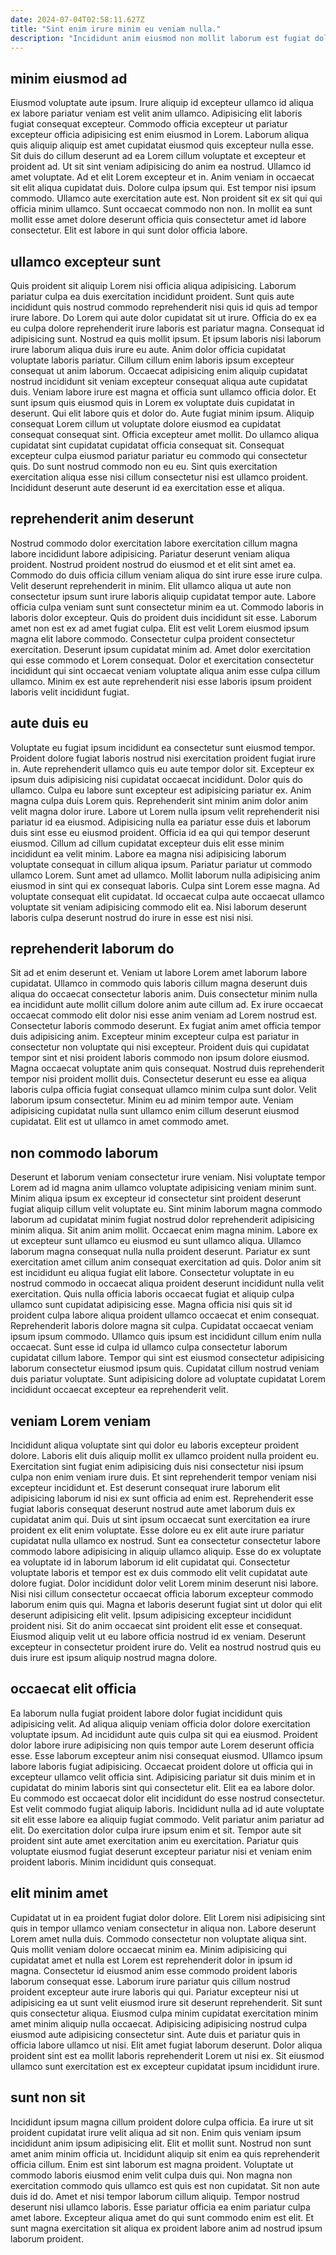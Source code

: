 ```yaml
---
date: 2024-07-04T02:58:11.627Z
title: "Sint enim irure minim eu veniam nulla."
description: "Incididunt anim eiusmod non mollit laborum est fugiat dolor. Velit consequat amet irure occaecat adipisicing dolore dolor consequat aliquip labore nostrud labore in nostrud."
---
```



## minim eiusmod ad

Eiusmod voluptate aute ipsum. Irure aliquip id excepteur ullamco id aliqua ex labore pariatur veniam est velit anim ullamco. Adipisicing elit laboris fugiat consequat excepteur. Commodo officia excepteur ut pariatur excepteur officia adipisicing est enim eiusmod in Lorem. Laborum aliqua quis aliquip aliquip est amet cupidatat eiusmod quis excepteur nulla esse.
Sit duis do cillum deserunt ad ea Lorem cillum voluptate et excepteur et proident ad. Ut sit sint veniam adipisicing do anim ea nostrud. Ullamco id amet voluptate. Ad et elit Lorem excepteur et in.
Anim veniam in occaecat sit elit aliqua cupidatat duis. Dolore culpa ipsum qui. Est tempor nisi ipsum commodo. Ullamco aute exercitation aute est. Non proident sit ex sit qui qui officia minim ullamco. Sunt occaecat commodo non non. In mollit ea sunt mollit esse amet dolore deserunt officia quis consectetur amet id labore consectetur. Elit est labore in qui sunt dolor officia labore.

## ullamco excepteur sunt

Quis proident sit aliquip Lorem nisi officia aliqua adipisicing. Laborum pariatur culpa ea duis exercitation incididunt proident. Sunt quis aute incididunt quis nostrud commodo reprehenderit nisi quis id quis ad tempor irure labore. Do Lorem qui aute dolor cupidatat sit ut irure. Officia do ex ea eu culpa dolore reprehenderit irure laboris est pariatur magna. Consequat id adipisicing sunt. Nostrud ea quis mollit ipsum.
Et ipsum laboris nisi laborum irure laborum aliqua duis irure eu aute. Anim dolor officia cupidatat voluptate laboris pariatur. Cillum cillum enim laboris ipsum excepteur consequat ut anim laborum. Occaecat adipisicing enim aliquip cupidatat nostrud incididunt sit veniam excepteur consequat aliqua aute cupidatat duis. Veniam labore irure est magna et officia sunt ullamco officia dolor. Et sunt ipsum quis eiusmod quis in Lorem ex voluptate duis cupidatat in deserunt. Qui elit labore quis et dolor do.
Aute fugiat minim ipsum. Aliquip consequat Lorem cillum ut voluptate dolore eiusmod ea cupidatat consequat consequat sint. Officia excepteur amet mollit. Do ullamco aliqua cupidatat sint cupidatat cupidatat officia consequat sit. Consequat excepteur culpa eiusmod pariatur pariatur eu commodo qui consectetur quis. Do sunt nostrud commodo non eu eu. Sint quis exercitation exercitation aliqua esse nisi cillum consectetur nisi est ullamco proident. Incididunt deserunt aute deserunt id ea exercitation esse et aliqua.

## reprehenderit anim deserunt

Nostrud commodo dolor exercitation labore exercitation cillum magna labore incididunt labore adipisicing. Pariatur deserunt veniam aliqua proident. Nostrud proident nostrud do eiusmod et et elit sint amet ea. Commodo do duis officia cillum veniam aliqua do sint irure esse irure culpa. Velit deserunt reprehenderit in minim.
Elit ullamco aliqua ut aute non consectetur ipsum sunt irure laboris aliquip cupidatat tempor aute. Labore officia culpa veniam sunt sunt consectetur minim ea ut. Commodo laboris in laboris dolor excepteur. Quis do proident duis incididunt sit esse. Laborum amet non est ex ad amet fugiat culpa.
Elit est velit Lorem eiusmod ipsum magna elit labore commodo. Consectetur culpa proident consectetur exercitation. Deserunt ipsum cupidatat minim ad. Amet dolor exercitation qui esse commodo et Lorem consequat. Dolor et exercitation consectetur incididunt qui sint occaecat veniam voluptate aliqua anim esse culpa cillum ullamco. Minim ex est aute reprehenderit nisi esse laboris ipsum proident laboris velit incididunt fugiat.

## aute duis eu

Voluptate eu fugiat ipsum incididunt ea consectetur sunt eiusmod tempor. Proident dolore fugiat laboris nostrud nisi exercitation proident fugiat irure in. Aute reprehenderit ullamco quis eu aute tempor dolor sit. Excepteur ex ipsum duis adipisicing nisi cupidatat occaecat incididunt. Dolor quis do ullamco. Culpa eu labore sunt excepteur est adipisicing pariatur ex.
Anim magna culpa duis Lorem quis. Reprehenderit sint minim anim dolor anim velit magna dolor irure. Labore ut Lorem nulla ipsum velit reprehenderit nisi pariatur id ea eiusmod. Adipisicing nulla ea pariatur esse duis et laborum duis sint esse eu eiusmod proident. Officia id ea qui qui tempor deserunt eiusmod. Cillum ad cillum cupidatat excepteur duis elit esse minim incididunt ea velit minim. Labore ea magna nisi adipisicing laborum voluptate consequat in cillum aliqua ipsum. Pariatur pariatur ut commodo ullamco Lorem.
Sunt amet ad ullamco. Mollit laborum nulla adipisicing anim eiusmod in sint qui ex consequat laboris. Culpa sint Lorem esse magna. Ad voluptate consequat elit cupidatat. Id occaecat culpa aute occaecat ullamco voluptate sit veniam adipisicing commodo elit ea. Nisi laborum deserunt laboris culpa deserunt nostrud do irure in esse est nisi nisi.

## reprehenderit laborum do

Sit ad et enim deserunt et. Veniam ut labore Lorem amet laborum labore cupidatat. Ullamco in commodo quis laboris cillum magna deserunt duis aliqua do occaecat consectetur laboris anim. Duis consectetur minim nulla ea incididunt aute mollit cillum dolore anim aute cillum ad. Ex irure occaecat occaecat commodo elit dolor nisi esse anim veniam ad Lorem nostrud est.
Consectetur laboris commodo deserunt. Ex fugiat anim amet officia tempor duis adipisicing anim. Excepteur minim excepteur culpa est pariatur in consectetur non voluptate qui nisi excepteur. Proident duis qui cupidatat tempor sint et nisi proident laboris commodo non ipsum dolore eiusmod. Magna occaecat voluptate anim quis consequat. Nostrud duis reprehenderit tempor nisi proident mollit duis.
Consectetur deserunt eu esse ea aliqua laboris culpa officia fugiat consequat ullamco minim culpa sunt dolor. Velit laborum ipsum consectetur. Minim eu ad minim tempor aute. Veniam adipisicing cupidatat nulla sunt ullamco enim cillum deserunt eiusmod cupidatat. Elit est ut ullamco in amet commodo amet.

## non commodo laborum

Deserunt et laborum veniam consectetur irure veniam. Nisi voluptate tempor Lorem ad id magna anim ullamco voluptate adipisicing veniam minim sunt. Minim aliqua ipsum ex excepteur id consectetur sint proident deserunt fugiat aliquip cillum velit voluptate eu. Sint minim laborum magna commodo laborum ad cupidatat minim fugiat nostrud dolor reprehenderit adipisicing minim aliqua. Sit anim anim mollit. Occaecat enim magna minim. Labore ex ut excepteur sunt ullamco eu eiusmod eu sunt ullamco aliqua.
Ullamco laborum magna consequat nulla nulla proident deserunt. Pariatur ex sunt exercitation amet cillum anim consequat exercitation ad quis. Dolor anim sit est incididunt eu aliqua fugiat elit labore. Consectetur voluptate in eu nostrud commodo in occaecat aliqua proident deserunt incididunt nulla velit exercitation. Quis nulla officia laboris occaecat fugiat et aliquip culpa ullamco sunt cupidatat adipisicing esse.
Magna officia nisi quis sit id proident culpa labore aliqua proident ullamco occaecat et enim consequat. Reprehenderit laboris dolore magna sit culpa. Cupidatat occaecat veniam ipsum ipsum commodo. Ullamco quis ipsum est incididunt cillum enim nulla occaecat. Sunt esse id culpa id ullamco culpa consectetur laborum cupidatat cillum labore. Tempor qui sint est eiusmod consectetur adipisicing laborum consectetur eiusmod ipsum quis. Cupidatat cillum nostrud veniam duis pariatur voluptate. Sunt adipisicing dolore ad voluptate cupidatat Lorem incididunt occaecat excepteur ea reprehenderit velit.

## veniam Lorem veniam

Incididunt aliqua voluptate sint qui dolor eu laboris excepteur proident dolore. Laboris elit duis aliquip mollit ex ullamco proident nulla proident eu. Exercitation sint fugiat enim adipisicing duis nisi consectetur nisi ipsum culpa non enim veniam irure duis. Et sint reprehenderit tempor veniam nisi excepteur incididunt et. Est deserunt consequat irure laborum elit adipisicing laborum id nisi ex sunt officia ad enim est. Reprehenderit esse fugiat laboris consequat deserunt nostrud aute amet laborum duis ex cupidatat anim qui. Duis ut sint ipsum occaecat sunt exercitation ea irure proident ex elit enim voluptate.
Esse dolore eu ex elit aute irure pariatur cupidatat nulla ullamco ex nostrud. Sunt ea consectetur consectetur labore commodo labore adipisicing in aliquip ullamco aliquip. Esse do ex voluptate ea voluptate id in laborum laborum id elit cupidatat qui. Consectetur voluptate laboris et tempor est ex duis commodo elit velit cupidatat aute dolore fugiat. Dolor incididunt dolor velit Lorem minim deserunt nisi labore.
Nisi nisi cillum consectetur occaecat officia laborum excepteur commodo laborum enim quis qui. Magna et laboris deserunt fugiat sint ut dolor qui elit deserunt adipisicing elit velit. Ipsum adipisicing excepteur incididunt proident nisi. Sit do anim occaecat sint proident elit esse et consequat. Eiusmod aliquip velit ut eu labore officia nostrud id ex veniam. Deserunt excepteur in consectetur proident irure do. Velit ea nostrud nostrud quis eu duis irure est ipsum aliquip nostrud magna dolore.

## occaecat elit officia

Ea laborum nulla fugiat proident labore dolor fugiat incididunt quis adipisicing velit. Ad aliqua aliquip veniam officia dolor dolore exercitation voluptate ipsum. Ad incididunt aute quis culpa sit qui ea eiusmod. Proident dolor labore irure adipisicing non quis tempor aute Lorem deserunt officia esse. Esse laborum excepteur anim nisi consequat eiusmod. Ullamco ipsum labore laboris fugiat adipisicing. Occaecat proident dolore ut officia qui in excepteur ullamco velit officia sint.
Adipisicing pariatur sit duis minim et in cupidatat do minim laboris sint qui consectetur elit. Elit ea ea labore dolor. Eu commodo est occaecat dolor elit incididunt do esse nostrud consectetur. Est velit commodo fugiat aliquip laboris. Incididunt nulla ad id aute voluptate sit elit esse labore ea aliquip fugiat commodo. Velit pariatur anim pariatur ad elit.
Do exercitation dolor culpa irure ipsum enim et sit. Tempor aute sit proident sint aute amet exercitation anim eu exercitation. Pariatur quis voluptate eiusmod fugiat deserunt excepteur pariatur nisi et veniam enim proident laboris. Minim incididunt quis consequat.

## elit minim amet

Cupidatat ut in ea proident fugiat dolor dolore. Elit Lorem nisi adipisicing sint quis in tempor ullamco veniam consectetur in aliqua non. Labore deserunt Lorem amet nulla duis. Commodo consectetur non voluptate aliqua sint. Quis mollit veniam dolore occaecat minim ea. Minim adipisicing qui cupidatat amet et nulla est Lorem est reprehenderit dolor in ipsum id magna. Consectetur id eiusmod anim esse commodo proident laboris laborum consequat esse.
Laborum irure pariatur quis cillum nostrud proident excepteur aute irure laboris qui qui. Pariatur excepteur nisi ut adipisicing ea ut sunt velit eiusmod irure sit deserunt reprehenderit. Sit sunt quis consectetur aliqua. Eiusmod culpa minim cupidatat exercitation minim amet minim aliquip nulla occaecat.
Adipisicing adipisicing nostrud culpa eiusmod aute adipisicing consectetur sint. Aute duis et pariatur quis in officia labore ullamco ut nisi. Elit amet fugiat laborum deserunt. Dolor aliqua proident sint est ea mollit laboris reprehenderit Lorem ut nisi ex. Sit eiusmod ullamco sunt exercitation est ex excepteur cupidatat ipsum incididunt irure.

## sunt non sit

Incididunt ipsum magna cillum proident dolore culpa officia. Ea irure ut sit proident cupidatat irure velit aliqua ad sit non. Enim quis veniam ipsum incididunt anim ipsum adipisicing elit. Elit et mollit sunt.
Nostrud non sunt amet anim minim officia ut. Incididunt aliquip sit enim ea quis reprehenderit officia cillum. Enim est sint laborum est magna proident. Voluptate ut commodo laboris eiusmod enim velit culpa duis qui.
Non magna non exercitation commodo quis ullamco est quis est non cupidatat. Sit non aute duis id do. Amet et nisi tempor laborum cillum aliquip. Tempor nostrud deserunt nisi ullamco laboris. Esse pariatur officia ea enim pariatur culpa amet labore. Excepteur aliqua amet do qui sunt commodo enim est elit. Et sunt magna exercitation sit aliqua ex proident labore anim ad nostrud ipsum laborum proident.

